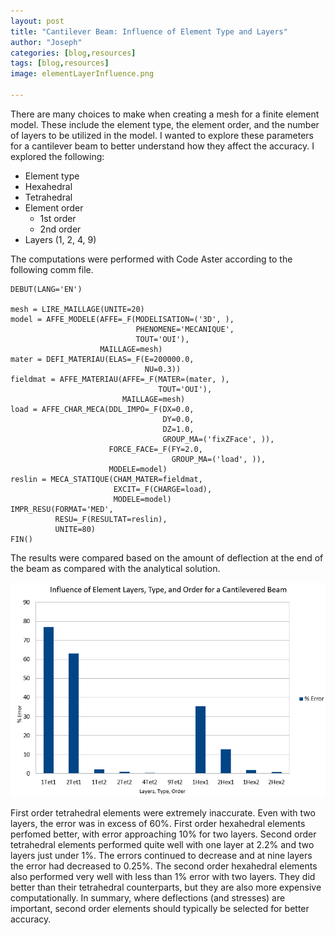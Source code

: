 ```yaml
---
layout: post
title: "Cantilever Beam: Influence of Element Type and Layers"
author: "Joseph"
categories: [blog,resources]
tags: [blog,resources]
image: elementLayerInfluence.png

---
```


There are many choices to make when creating a mesh for a finite element model. These include the element type, the element order, and the number of layers to be utilized in the model. I wanted to explore these parameters for a cantilever beam to better understand how they affect the accuracy. I explored the following:

* Element type 
* Hexahedral
* Tetrahedral
* Element order
   * 1st order
   * 2nd order
* Layers (1, 2, 4, 9)

The computations were performed with Code Aster according to the following comm file.

```
DEBUT(LANG='EN')

mesh = LIRE_MAILLAGE(UNITE=20)
model = AFFE_MODELE(AFFE=_F(MODELISATION=('3D', ),
                            PHENOMENE='MECANIQUE',
                            TOUT='OUI'),
                    MAILLAGE=mesh)
mater = DEFI_MATERIAU(ELAS=_F(E=200000.0,
                              NU=0.3))
fieldmat = AFFE_MATERIAU(AFFE=_F(MATER=(mater, ),
                                 TOUT='OUI'),
                         MAILLAGE=mesh)
load = AFFE_CHAR_MECA(DDL_IMPO=_F(DX=0.0,
                                  DY=0.0,
                                  DZ=1.0,
                                  GROUP_MA=('fixZFace', )),
                      FORCE_FACE=_F(FY=2.0,
                                    GROUP_MA=('load', )),
                      MODELE=model)
reslin = MECA_STATIQUE(CHAM_MATER=fieldmat,
                       EXCIT=_F(CHARGE=load),
                       MODELE=model)
IMPR_RESU(FORMAT='MED',
          RESU=_F(RESULTAT=reslin),
          UNITE=80)
FIN()
```
The results were compared based on the amount of deflection at the end of the beam as compared with the analytical solution. 

![alt text](/assets/img/elementLayerInfluence.png)

First order tetrahedral elements were extremely inaccurate. Even with two layers, the error was in excess of 60%. First order hexahedral elements perfomed better, with error approaching 10% for two layers. Second order tetrahedral elements performed quite well with one layer at 2.2% and two layers just under 1%. The errors continued to decrease and at nine layers the error had decreased to 0.25%. The second order hexahedral elements also performed very well with less than 1% error with two layers. They did better than their tetrahedral counterparts, but they are also more expensive computationally. In summary, where deflections (and stresses) are important, second order elements should typically be selected for better accuracy.
